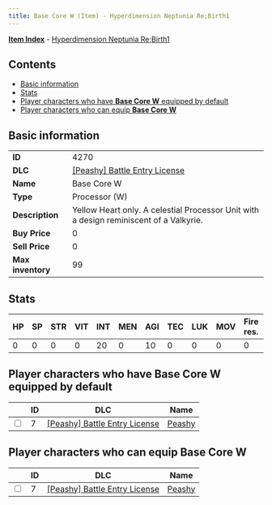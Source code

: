 ```yaml
---
title: Base Core W (Item) - Hyperdimension Neptunia Re;Birth1
---
```


[**Item Index**](/neptunia/rb1/item/index.html) - [Hyperdimension Neptunia Re;Birth1](/neptunia/rb1)

## Contents

- [Basic information](#basic-information)
- [Stats](#stats)
- [Player characters who have **Base Core W** equipped by default](#player-characters-who-have-base-core-w-equipped-by-default)
- [Player characters who can equip **Base Core W**](#player-characters-who-can-equip-base-core-w)
## Basic information

|   |   |
| -- | -- |
| **ID** | 4270 |
| **DLC** | [[Peashy] Battle Entry License](/neptunia/rb1/dlc/8-peashy.html) |
| **Name** | Base Core W |
| **Type** | Processor (W) |
| **Description** | Yellow Heart only. A celestial Processor Unit with a design reminiscent of a Valkyrie. |
| **Buy Price** | 0 |
| **Sell Price** | 0 |
| **Max inventory** | 99 |


## Stats

| HP | SP | STR | VIT | INT | MEN | AGI | TEC | LUK | MOV | Fire res. | Ice res. | Wind res. | Lightning res. |
| -- | -- | --- | --- | --- | --- | --- | --- | --- | --- | --------- | -------- | --------- | -------------- |
| 0 | 0 | 0 | 0 | 20 | 0 | 10 | 0 | 0 | 0 | 0 | 0 | 0 | 0 |


## Player characters who have **Base Core W** equipped by default

|    | ID | DLC | Name |
| -- | -- | --- | ---- |
| <input type="checkbox" id="rb1-player-8-7" class="trackbox" /> | 7 | [[Peashy] Battle Entry License](/neptunia/rb1/dlc/8-peashy.html) | [Peashy](/neptunia/rb1/player/8-7-peashy.html) |


## Player characters who can equip **Base Core W**

|    | ID | DLC | Name |
| -- | -- | --- | ---- |
| <input type="checkbox" id="rb1-player-8-7" class="trackbox" /> | 7 | [[Peashy] Battle Entry License](/neptunia/rb1/dlc/8-peashy.html) | [Peashy](/neptunia/rb1/player/8-7-peashy.html) |
